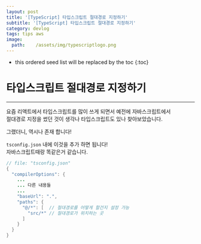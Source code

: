 ```yaml
---
layout: post
title: '[TypeScript] 타입스크립트 절대경로 지정하기'
subtitle: '[TypeScript] 타입스크립트 절대경로 지정하기'
category: devlog
tags: tips aws
image:
  path:    /assets/img/typescriptlogo.png
---
```


<!-- more -->

* this ordered seed list will be replaced by the toc
{:toc}  

# 타입스크립트 절대경로 지정하기  
---

요즘 리액트에서 타입스크립트를 많이 쓰게 되면서 예전에 자바스크립트에서  
절대경로 지정을 썼던 것이 생각나 타입스크립트도 있나 찾아보았습니다.  

그랬더니, 역시나 존재 합니다!  

`tsconfig.json` 내에 이것을 추가 하면 됩니다!  
자바스크립트때랑 똑같은거 같습니다.  

```java
// file: "tsconfig.json"
{
  "compilerOptions": {
    ...
    ... 다른 내용들
    ...
    "baseUrl": ".", 
    "paths": {
      "@/*": [  // 절대경로를 어떻게 할건지 설정 가능
        "src/*" // 절대경로가 위치하는 곳
      ]
    }
  }
}
```